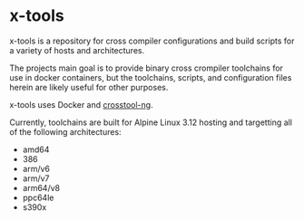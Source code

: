 # x-tools

x-tools is a repository for cross compiler configurations and build scripts for a variety of hosts and architectures.

The projects main goal is to provide binary cross crompiler toolchains for use in docker containers, but the toolchains, scripts, and configuration files herein are likely useful for other purposes.

x-tools uses Docker and [crosstool-ng](https://crosstool-ng.github.io/).

Currently, toolchains are built for Alpine Linux 3.12 hosting and targetting all of the following architectures:

* amd64
* 386
* arm/v6
* arm/v7
* arm64/v8
* ppc64le
* s390x

